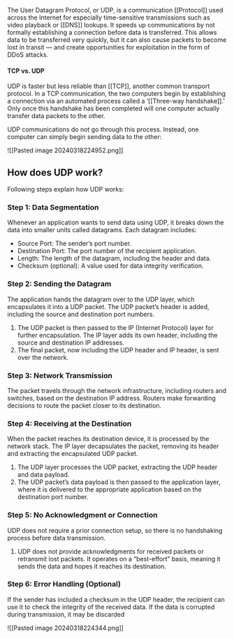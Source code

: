 The User Datagram Protocol, or UDP, is a communication [[Protocol]] used across the Internet for especially time-sensitive transmissions such as video playback or [[DNS]] lookups. It speeds up communications by not formally establishing a connection before data is transferred. This allows data to be transferred very quickly, but it can also cause packets to become lost in transit — and create opportunities for exploitation in the form of DDoS attacks.

#### TCP vs. UDP

UDP is faster but less reliable than [[TCP]], another common transport protocol. In a TCP communication, the two computers begin by establishing a connection via an automated process called a ‘[[Three-way handshake]].’ Only once this handshake has been completed will one computer actually transfer data packets to the other.

UDP communications do not go through this process. Instead, one computer can simply begin sending data to the other:

![[Pasted image 20240318224952.png]]

## How does UDP work?

Following steps explain how UDP works:

### **Step 1: Data Segmentation**

Whenever an application wants to send data using UDP, it breaks down the data into smaller units called datagrams. Each datagram includes:

- Source Port: The sender’s port number.
- Destination Port: The port number of the recipient application.
- Length: The length of the datagram, including the header and data.
- Checksum (optional): A value used for data integrity verification.

### **Step 2: Sending the Datagram**

The application hands the datagram over to the UDP layer, which encapsulates it into a UDP packet. The UDP packet’s header is added, including the source and destination port numbers.

1. The UDP packet is then passed to the IP (Internet Protocol) layer for further encapsulation. The IP layer adds its own header, including the source and destination IP addresses.
2. The final packet, now including the UDP header and IP header, is sent over the network.

### **Step 3: Network Transmission**

The packet travels through the network infrastructure, including routers and switches, based on the destination IP address. Routers make forwarding decisions to route the packet closer to its destination.

### **Step 4: Receiving at the Destination** 

When the packet reaches its destination device, it is processed by the network stack. The IP layer decapsulates the packet, removing its header and extracting the encapsulated UDP packet.

1. The UDP layer processes the UDP packet, extracting the UDP header and data payload.
2. The UDP packet’s data payload is then passed to the application layer, where it is delivered to the appropriate application based on the destination port number.

### **Step 5: No Acknowledgment or Connection** 

UDP does not require a prior connection setup, so there is no handshaking process before data transmission.

1. UDP does not provide acknowledgments for received packets or retransmit lost packets. It operates on a “best-effort” basis, meaning it sends the data and hopes it reaches its destination.

### **Step 6: Error Handling (Optional)** 

If the sender has included a checksum in the UDP header, the recipient can use it to check the integrity of the received data. If the data is corrupted during transmission, it may be discarded

![[Pasted image 20240318224344.png]]
